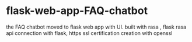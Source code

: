 # flask-web-app-FAQ-chatbot
the FAQ chatbot moved to flask web app with UI. built with rasa , flask
rasa api connection with flask, https ssl certification creation with openssl
